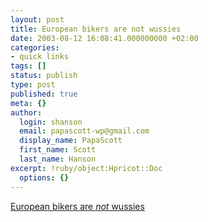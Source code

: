 ```yaml
---
layout: post
title: European bikers are not wussies
date: 2003-08-12 16:08:41.000000000 +02:00
categories:
- quick links
tags: []
status: publish
type: post
published: true
meta: {}
author:
  login: shanson
  email: papascott-wp@gmail.com
  display_name: PapaScott
  first_name: Scott
  last_name: Hanson
excerpt: !ruby/object:Hpricot::Doc
  options: {}
---
```

<p><a title="An answer to Steven den Beste's Harley Davidson post" href="http://windsofchange.net/archives/003907.html">European bikers are <em>not</em> wussies</a></p>
